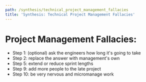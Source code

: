 ```yaml
---
path: /synthesis/technical_project_management_fallacies
title: 'Synthesis: Technical Project Management Fallacies'
---
```

# Project Management Fallacies:

  * Step 1: (optional) ask the engineers how long it's going to take 
  * Step 2: replace the answer with management's own
  * Step 5: extend or reduce sprint lengths
  * Step 9: add more people to the late project
  * Step 10: be very nervous and micromanage work
